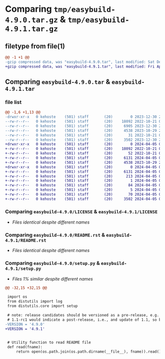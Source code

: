 # Comparing `tmp/easybuild-4.9.0.tar.gz` & `tmp/easybuild-4.9.1.tar.gz`

## filetype from file(1)

```diff
@@ -1 +1 @@
-gzip compressed data, was "easybuild-4.9.0.tar", last modified: Sat Dec 30 20:55:30 2023, max compression
+gzip compressed data, was "easybuild-4.9.1.tar", last modified: Fri Apr  5 08:32:30 2024, max compression
```

## Comparing `easybuild-4.9.0.tar` & `easybuild-4.9.1.tar`

### file list

```diff
@@ -1,6 +1,13 @@
-drwxr-xr-x   0 kehoste    (501) staff       (20)        0 2023-12-30 20:55:30.389677 easybuild-4.9.0/
--rw-r--r--   0 kehoste    (501) staff       (20)    18092 2022-10-21 08:06:35.751435 easybuild-4.9.0/LICENSE
--rw-r--r--   0 kehoste    (501) staff       (20)     6905 2023-12-30 20:55:30.389730 easybuild-4.9.0/PKG-INFO
--rw-r--r--   0 kehoste    (501) staff       (20)     4538 2023-10-29 20:07:52.592501 easybuild-4.9.0/README.rst
--rw-r--r--   0 kehoste    (501) staff       (20)       31 2022-10-21 08:06:35.795029 easybuild-4.9.0/setup.cfg
--rw-r--r--   0 kehoste    (501) staff       (20)     3502 2023-12-30 20:55:04.585824 easybuild-4.9.0/setup.py
+drwxr-xr-x   0 kehoste    (501) staff       (20)        0 2024-04-05 08:32:30.647655 easybuild-4.9.1/
+-rw-r--r--   0 kehoste    (501) staff       (20)    18092 2022-10-21 08:06:35.000000 easybuild-4.9.1/LICENSE
+-rw-r--r--   0 kehoste    (501) staff       (20)       52 2022-10-21 08:06:35.000000 easybuild-4.9.1/MANIFEST.in
+-rw-r--r--   0 kehoste    (501) staff       (20)     6131 2024-04-05 08:32:30.647581 easybuild-4.9.1/PKG-INFO
+-rw-r--r--   0 kehoste    (501) staff       (20)     4538 2023-10-29 20:07:52.000000 easybuild-4.9.1/README.rst
+drwxr-xr-x   0 kehoste    (501) staff       (20)        0 2024-04-05 08:32:30.647203 easybuild-4.9.1/easybuild.egg-info/
+-rw-r--r--   0 kehoste    (501) staff       (20)     6131 2024-04-05 08:32:30.000000 easybuild-4.9.1/easybuild.egg-info/PKG-INFO
+-rw-r--r--   0 kehoste    (501) staff       (20)      213 2024-04-05 08:32:30.000000 easybuild-4.9.1/easybuild.egg-info/SOURCES.txt
+-rw-r--r--   0 kehoste    (501) staff       (20)        1 2024-04-05 08:32:30.000000 easybuild-4.9.1/easybuild.egg-info/dependency_links.txt
+-rw-r--r--   0 kehoste    (501) staff       (20)       84 2024-04-05 08:32:30.000000 easybuild-4.9.1/easybuild.egg-info/requires.txt
+-rw-r--r--   0 kehoste    (501) staff       (20)        5 2024-04-05 08:32:30.000000 easybuild-4.9.1/easybuild.egg-info/top_level.txt
+-rw-r--r--   0 kehoste    (501) staff       (20)       70 2024-04-05 08:32:30.647985 easybuild-4.9.1/setup.cfg
+-rw-r--r--   0 kehoste    (501) staff       (20)     3502 2024-04-05 08:32:15.000000 easybuild-4.9.1/setup.py
```

### Comparing `easybuild-4.9.0/LICENSE` & `easybuild-4.9.1/LICENSE`

 * *Files identical despite different names*

### Comparing `easybuild-4.9.0/README.rst` & `easybuild-4.9.1/README.rst`

 * *Files identical despite different names*

### Comparing `easybuild-4.9.0/setup.py` & `easybuild-4.9.1/setup.py`

 * *Files 1% similar despite different names*

```diff
@@ -32,15 +32,15 @@
 
 import os
 from distutils import log
 from distutils.core import setup
 
 # note: release candidates should be versioned as a pre-release, e.g. "1.1rc1"
 # 1.1-rc1 would indicate a post-release, i.e., and update of 1.1, so beware
-VERSION = '4.9.0'
+VERSION = '4.9.1'
 
 
 # Utility function to read README file
 def read(fname):
     return open(os.path.join(os.path.dirname(__file__), fname)).read()
```

